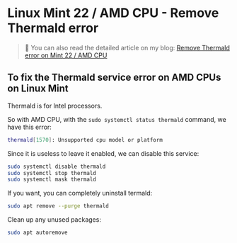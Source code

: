 # Linux Mint 22 / AMD CPU - Remove Thermald error

> 📝 You can also read the detailed article on my blog:
[Remove Thermald error on Mint 22 / AMD CPU](https://www.damian-freelance.com/blog/amd-cpu-fix-thermald-error-on-linux-mint)

## To fix the Thermald service error on AMD CPUs on Linux Mint

Thermald is for Intel processors.

So with AMD CPU, with the `sudo systemctl status thermald` command, we have this error:

```bash
thermald[1570]: Unsupported cpu model or platform
```

Since it is useless to leave it enabled, we can disable this service:

```bash
sudo systemctl disable thermald
sudo systemctl stop thermald
sudo systemctl mask thermald
```

If you want, you can completely uninstall termald:

```bash
sudo apt remove --purge thermald
```

Clean up any unused packages:

```bash
sudo apt autoremove
```
